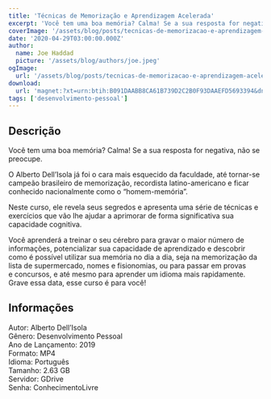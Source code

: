 ```yaml
---
title: 'Técnicas de Memorização e Aprendizagem Acelerada'
excerpt: 'Você tem uma boa memória? Calma! Se a sua resposta for negativa, não se preocupe.   O Alberto Dell’Isola já foi o cara mais esquecido da faculdade, até tornar-se campeão brasileiro de memorização, recordista latino-americano e ficar conhecido nacionalmente como o “homem-memória”.'
coverImage: '/assets/blog/posts/tecnicas-de-memorizacao-e-aprendizagem-acelerada.jpg'
date: '2020-04-29T03:00:00.000Z'
author:
  name: Joe Haddad
  picture: '/assets/blog/authors/joe.jpeg'
ogImage:
  url: '/assets/blog/posts/tecnicas-de-memorizacao-e-aprendizagem-acelerada.jpg'
download:
  url: 'magnet:?xt=urn:btih:B091DAABB8CA61B739D2C2B0F93DAAEFD5693394&dn=T%c3%a9cnicas%20de%20memoriza%c3%a7%c3%a3o%20e%20aprendizagem%20acelerada&tr=udp%3a%2f%2ftracker.openbittorrent.com%3a1337%2fannounce&tr=udp%3a%2f%2ftracker.opentrackr.org%3a1337%2fannounce'
tags: ['desenvolvimento-pessoal']
---
```

<h2>Descrição</h2>
<p></p><p>Você tem uma boa memória? Calma! Se a sua resposta for negativa, não se preocupe. </p><p>O Alberto Dell’Isola já foi o cara mais esquecido da faculdade, até tornar-se campeão brasileiro de memorização, recordista latino-americano e ficar conhecido nacionalmente como o “homem-memória”. </p><p>Neste curso, ele revela seus segredos e apresenta uma série de técnicas e exercícios que vão lhe ajudar a aprimorar de forma significativa sua capacidade cognitiva. </p><p>Você aprenderá a treinar o seu cérebro para gravar o maior número de informações, potencializar sua capacidade de aprendizado e descobrir como é possível utilizar sua memória no dia a dia, seja na memorização da lista de supermercado, nomes e fisionomias, ou para passar em provas e concursos, e até mesmo para aprender um idioma mais rapidamente. Grave essa data, esse curso é para você!</p><h2>Informações</h2><p>Autor: Alberto Dell’Isola<br/>Gênero: Desenvolvimento Pessoal<br/>Ano de Lançamento: 2019<br/>Formato: MP4<br/>Idioma: Português<br/>Tamanho: 2.63 GB<br/>Servidor: GDrive<br/>Senha: ConhecimentoLivre</p>